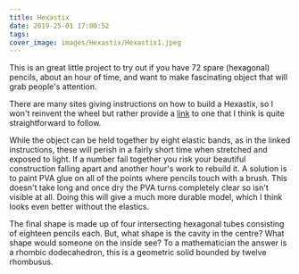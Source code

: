 ```yaml
---
title: Hexastix
date: 2019-25-01 17:00:52
tags:
cover_image: images/Hexastix/Hexastix1.jpeg
---
```

This is an great little project to try out if you have 72 spare (hexagonal) pencils, about an hour of time, and want to make fascinating object that will grab people's attention.

<p>There are many sites giving instructions on how to build a Hexastix, so I won't reinvent the wheel but rather provide a <a href="https://www.youtube.com/watch?v=DelH1S32dOg">link</a> to one that I think is quite straightforward to follow.</p>

While the object can be held together by eight elastic bands, as in the linked instructions, these will perish in a fairly short time when stretched and exposed to light.  If a number fail together you risk your beautiful construction falling apart and another hour's work to rebuild it.  A solution is to paint PVA glue on all of the points where pencils touch with a brush.  This doesn't take long and once dry the PVA turns completely clear so isn't visible at all.  Doing this will give a much more durable model, which I think looks even better without the elastics.

The final shape is made up of four intersecting hexagonal tubes consisting of eighteen pencils each.  But, what shape is the cavity in the centre?  What shape would someone on the inside see?  To a mathematician the answer is a rhombic dodecahedron, this is a geometric solid bounded by twelve rhombusus.

